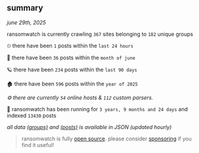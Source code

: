 
## summary
_june 29th, 2025_

ransomwatch is currently crawling `367` sites belonging to `182` unique groups

⏲ there have been `1` posts within the `last 24 hours`

🦈 there have been `36` posts within the `month of june`

🪐 there have been `234` posts within the `last 90 days`

🏚 there have been `596` posts within the `year of 2025`

_⚙️ there are currently `54` online hosts & `112` custom parsers._

🦕 ransomwatch has been running for `3 years, 9 months and 24 days` and indexed `13430` posts

_all data  [(groups)](http://https://dataleak.hopeless99.top//groups) and [(posts)](http://https://dataleak.hopeless99.top//posts) is available in JSON (updated hourly)_

> ransomwatch is fully [open source](https://github.com/joshhighet/ransomwatch#ransomwatch--). please consider [sponsoring](https://github.com/sponsors/joshhighet) if you find it useful!
